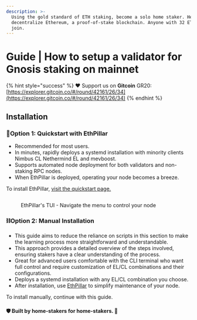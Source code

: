 ```yaml
---
description: >-
  Using the gold standard of ETH staking, become a solo home staker. Help
  decentralize Ethereum, a proof-of-stake blockchain. Anyone with 32 ETH can
  join.
---
```


# Guide | How to setup a validator for Gnosis staking on mainnet

{% hint style="success" %}
:heart: Support us on **Gitcoin** GR20: [https://explorer.gitcoin.co/#/round/42161/26/34](https://explorer.gitcoin.co/#/round/42161/26/34)
{% endhint %}

## Installation

### :rocket:Option 1: Quickstart with EthPillar

* Recommended for most users.
* In minutes, rapidly deploys a systemd installation with minority clients Nimbus CL Nethermind EL and mevboost.
* Supports automated node deployment for both validators and non-staking RPC nodes.
* When EthPillar is deployed, operating your node becomes a breeze.

To install EthPillar, [visit the quickstart page.](../../../nodes/ethereum-node/ethpillar.md)

<figure><img src="../../../.gitbook/assets/preview02.png" alt=""><figcaption><p>EthPillar's TUI - Navigate the menu to control your node</p></figcaption></figure>

### :chains:Option 2: Manual Installation

* This guide aims to reduce the reliance on scripts in this section to make the learning process more straightforward and understandable.
* This approach provides a detailed overview of the steps involved, ensuring stakers have a clear understanding of the process.
* Great for advanced users comfortable with the CLI terminal who want full control and require customization of EL/CL combinations and their configurations.
* Deploys a systemd installation with any EL/CL combination you choose.
* After installation, use [EthPillar](../../../nodes/ethereum-node/ethpillar.md) to simplify maintenance of your node.

To install manually, continue with this guide.

#### :shield: Built by home-stakers for home-stakers. :pray:
